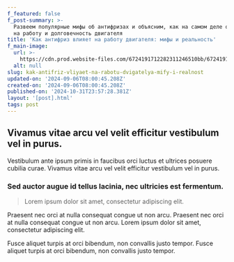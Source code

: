 ```yaml
---
f_featured: false
f_post-summary: >-
  Развеем популярные мифы об антифризах и объясним, как на самом деле они влияют
  на работу и долговечность двигателя
title: 'Как антифриз влияет на работу двигателя: мифы и реальность'
f_main-image:
  url: >-
    https://cdn.prod.website-files.com/6724191712282311246510bb/672419171228231124651233_post-10.jpg
  alt: null
slug: kak-antifriz-vliyaet-na-rabotu-dvigatelya-mify-i-realnost
updated-on: '2024-09-06T08:00:45.208Z'
created-on: '2024-09-06T08:00:45.208Z'
published-on: '2024-10-31T23:57:28.381Z'
layout: '[post].html'
tags: post
---
```


Vivamus vitae arcu vel velit efficitur vestibulum vel in purus.
---------------------------------------------------------------

Vestibulum ante ipsum primis in faucibus orci luctus et ultrices posuere cubilia curae. Vivamus vitae arcu vel velit efficitur vestibulum vel in purus.

### Sed auctor augue id tellus lacinia, nec ultricies est fermentum.

> Lorem ipsum dolor sit amet, consectetur adipiscing elit.

Praesent nec orci at nulla consequat congue ut non arcu. Praesent nec orci at nulla consequat congue ut non arcu. Lorem ipsum dolor sit amet, consectetur adipiscing elit.

Fusce aliquet turpis at orci bibendum, non convallis justo tempor. Fusce aliquet turpis at orci bibendum, non convallis justo tempor.
